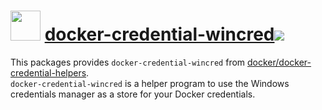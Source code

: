 # <img src="https://rawcdn.githack.com/geicht/chocolatey-packages/2699deafa52c8457206a15c6a04bbf96986e091b/docker-credential-wincred/img/docker.png" width="48" height="48"/> [docker-credential-wincred](https://community.chocolatey.org/packages/docker-credential-wincred)[![](http://transparent-favicon.info/favicon.ico)](#)

This packages provides `docker-credential-wincred` from [docker/docker-credential-helpers](https://github.com/docker/docker-credential-helpers).  
`docker-credential-wincred` is a helper program to use the Windows credentials manager as a store for your Docker credentials.
